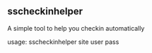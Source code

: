 ## sscheckinhelper

A simple tool to help you checkin automatically

usage: sscheckinhelper site user pass
